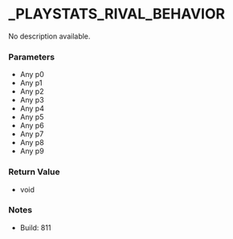 # _PLAYSTATS_RIVAL_BEHAVIOR

No description available.

### Parameters
* Any p0
* Any p1
* Any p2
* Any p3
* Any p4
* Any p5
* Any p6
* Any p7
* Any p8
* Any p9

### Return Value
* void

### Notes
* Build: 811

